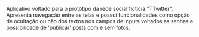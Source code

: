 Aplicativo voltado para o protótipo da rede social fictícia "TTwitter".
Apresenta navegação entre as telas e possui funcionalidades como opção de ocultação ou não dos textos nos campos de inputs voltados as senhas e possibilidade de 'publicar' posts com e sem fotos.
